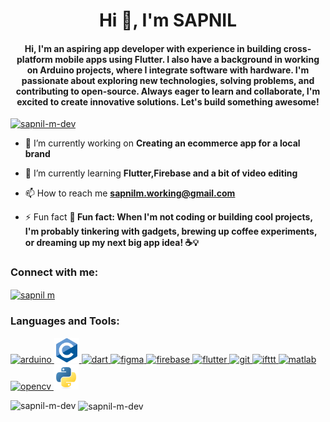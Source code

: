 <h1 align="center">Hi 👋, I'm SAPNIL</h1>
<h4 align="center">Hi, I'm an aspiring app developer with experience in building cross-platform mobile apps using Flutter. I also have a background in working on Arduino projects, where I integrate software with hardware. I'm passionate about exploring new technologies, solving problems, and contributing to open-source. Always eager to learn and collaborate, I'm excited to create innovative solutions. Let's build something awesome!</h4>

<p align="left"> <a href="https://github.com/ryo-ma/github-profile-trophy"><img src="https://github-profile-trophy.vercel.app/?username=sapnil-m-dev" alt="sapnil-m-dev" /></a> </p>

- 🔭 I’m currently working on **Creating an ecommerce app for a local brand**

- 🌱 I’m currently learning **Flutter,Firebase and a bit of video editing**

- 📫 How to reach me **sapnilm.working@gmail.com**

- ⚡ Fun fact **🚀 Fun fact: When I'm not coding or building cool projects, I'm probably tinkering with gadgets, brewing up coffee experiments, or dreaming up my next big app idea! ☕💡**

<h3 align="left">Connect with me:</h3>
<p align="left">
<a href="https://www.linkedin.com/in/sapnil-m-269246255?utm_source=share&utm_campaign=share_via&utm_content=profile&utm_medium=android_app" target="blank"><img align="center" src="https://raw.githubusercontent.com/rahuldkjain/github-profile-readme-generator/master/src/images/icons/Social/linked-in-alt.svg" alt="sapnil m" height="30" width="40" /></a>
</p>

<h3 align="left">Languages and Tools:</h3>
<p align="left"> <a href="https://www.arduino.cc/" target="_blank" rel="noreferrer"> <img src="https://cdn.worldvectorlogo.com/logos/arduino-1.svg" alt="arduino" width="40" height="40"/> </a> <a href="https://www.cprogramming.com/" target="_blank" rel="noreferrer"> <img src="https://raw.githubusercontent.com/devicons/devicon/master/icons/c/c-original.svg" alt="c" width="40" height="40"/> </a> <a href="https://dart.dev" target="_blank" rel="noreferrer"> <img src="https://www.vectorlogo.zone/logos/dartlang/dartlang-icon.svg" alt="dart" width="40" height="40"/> </a> <a href="https://www.figma.com/" target="_blank" rel="noreferrer"> <img src="https://www.vectorlogo.zone/logos/figma/figma-icon.svg" alt="figma" width="40" height="40"/> </a> <a href="https://firebase.google.com/" target="_blank" rel="noreferrer"> <img src="https://www.vectorlogo.zone/logos/firebase/firebase-icon.svg" alt="firebase" width="40" height="40"/> </a> <a href="https://flutter.dev" target="_blank" rel="noreferrer"> <img src="https://www.vectorlogo.zone/logos/flutterio/flutterio-icon.svg" alt="flutter" width="40" height="40"/> </a> <a href="https://git-scm.com/" target="_blank" rel="noreferrer"> <img src="https://www.vectorlogo.zone/logos/git-scm/git-scm-icon.svg" alt="git" width="40" height="40"/> </a> <a href="https://ifttt.com/" target="_blank" rel="noreferrer"> <img src="https://www.vectorlogo.zone/logos/ifttt/ifttt-ar21.svg" alt="ifttt" width="40" height="40"/> </a> <a href="https://www.mathworks.com/" target="_blank" rel="noreferrer"> <img src="https://upload.wikimedia.org/wikipedia/commons/2/21/Matlab_Logo.png" alt="matlab" width="40" height="40"/> </a> <a href="https://opencv.org/" target="_blank" rel="noreferrer"> <img src="https://www.vectorlogo.zone/logos/opencv/opencv-icon.svg" alt="opencv" width="40" height="40"/> </a> <a href="https://www.python.org" target="_blank" rel="noreferrer"> <img src="https://raw.githubusercontent.com/devicons/devicon/master/icons/python/python-original.svg" alt="python" width="40" height="40"/> </a> </p>

<p><img align="left" src="https://github-readme-stats.vercel.app/api/top-langs?username=sapnil-m-dev&show_icons=true&locale=en&layout=compact" alt="sapnil-m-dev" /></p>

<p>&nbsp;<img align="center" src="https://github-readme-stats.vercel.app/api?username=sapnil-m-dev&show_icons=true&locale=en" alt="sapnil-m-dev" /></p>

